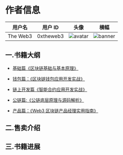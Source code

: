 # 作者信息
| 用户名 | 用户 ID | 头像 | 横幅 | 
|--------|---------|------|------|
| The Web3 | 0xtheweb3 | ![avatar](https://pbs.twimg.com/profile_images/1781583634979262466/j59yosRR_normal.jpg) | ![banner](https://pbs.twimg.com/profile_banners/1751058789783289856/1713538465) | 

## 一.书籍大纲

- [基础篇《区块链基础与基本原理》](https://github.com/the-web3-book/the-web3-book/blob/main/outline/blockchainbasic.md)

- [钱包篇：《区块链钱包应用开发实战》](https://github.com/the-web3-book/the-web3-book/blob/main/outline/wallet.md)

- [链上开发篇《智能合约应用开发实战》]()

- [公链篇:《公链底层原理与源码解析》]()

- [产品篇：《Web3 区块链产品经理实用指南》]()

## 二.售卖介绍


## 三.书籍进展
